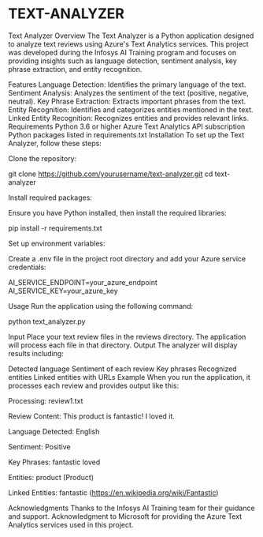 # TEXT-ANALYZER
Text Analyzer
Overview
The Text Analyzer is a Python application designed to analyze text reviews using Azure's Text Analytics services. This project was developed during the Infosys AI Training program and focuses on providing insights such as language detection, sentiment analysis, key phrase extraction, and entity recognition.

Features
Language Detection: Identifies the primary language of the text.
Sentiment Analysis: Analyzes the sentiment of the text (positive, negative, neutral).
Key Phrase Extraction: Extracts important phrases from the text.
Entity Recognition: Identifies and categorizes entities mentioned in the text.
Linked Entity Recognition: Recognizes entities and provides relevant links.
Requirements
Python 3.6 or higher
Azure Text Analytics API subscription
Python packages listed in requirements.txt
Installation
To set up the Text Analyzer, follow these steps:

Clone the repository:

git clone https://github.com/yourusername/text-analyzer.git cd text-analyzer

Install required packages:

Ensure you have Python installed, then install the required libraries:

pip install -r requirements.txt

Set up environment variables:

Create a .env file in the project root directory and add your Azure service credentials:

AI_SERVICE_ENDPOINT=your_azure_endpoint AI_SERVICE_KEY=your_azure_key

Usage
Run the application using the following command:

python text_analyzer.py

Input
Place your text review files in the reviews directory. The application will process each file in that directory.
Output
The analyzer will display results including:

Detected language
Sentiment of each review
Key phrases
Recognized entities
Linked entities with URLs
Example
When you run the application, it processes each review and provides output like this:

Processing: review1.txt

Review Content: This product is fantastic! I loved it.

Language Detected: English

Sentiment: Positive

Key Phrases: fantastic loved

Entities: product (Product)

Linked Entities: fantastic (https://en.wikipedia.org/wiki/Fantastic)

Acknowledgments
Thanks to the Infosys AI Training team for their guidance and support.
Acknowledgment to Microsoft for providing the Azure Text Analytics services used in this project.
